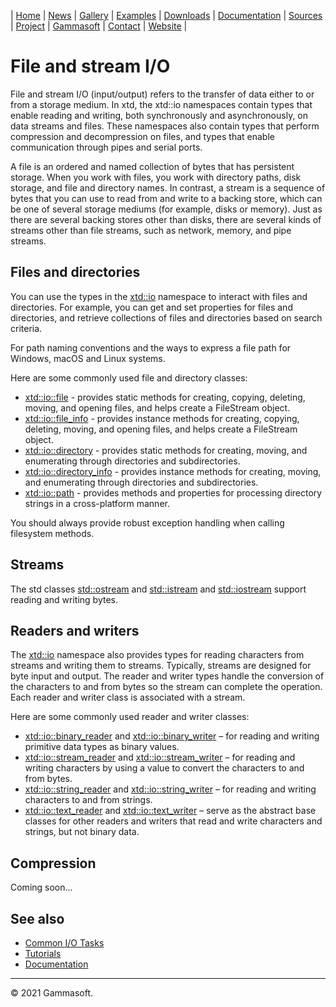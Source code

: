 | [Home](home.md) | [News](news.md) | [Gallery](gallery.md) | [Examples](examples.md) | [Downloads](downloads.md) | [Documentation](documentation.md) | [Sources](https://github.com/gammasoft71/xtd) | [Project](https://sourceforge.net/projects/xtdpro/) | [Gammasoft](gammasoft.md)  | [Contact](contact.md) | [Website](https://gammasoft71.wixsite.com/xtdpro) |

# File and stream I/O

File and stream I/O (input/output) refers to the transfer of data either to or from a storage medium. In xtd, the xtd::io namespaces contain types that enable reading and writing, both synchronously and asynchronously, on data streams and files. These namespaces also contain types that perform compression and decompression on files, and types that enable communication through pipes and serial ports.

A file is an ordered and named collection of bytes that has persistent storage. When you work with files, you work with directory paths, disk storage, and file and directory names. In contrast, a stream is a sequence of bytes that you can use to read from and write to a backing store, which can be one of several storage mediums (for example, disks or memory). Just as there are several backing stores other than disks, there are several kinds of streams other than file streams, such as network, memory, and pipe streams.

## Files and directories

You can use the types in the [xtd::io](https://codedocs.xyz/gammasoft71/xtd/group__io.html) namespace to interact with files and directories. For example, you can get and set properties for files and directories, and retrieve collections of files and directories based on search criteria.

For path naming conventions and the ways to express a file path for Windows, macOS and Linux systems.

Here are some commonly used file and directory classes:

* [xtd::io::file](https://codedocs.xyz/gammasoft71/xtd/classxtd_1_1io_1_1file.html) - provides static methods for creating, copying, deleting, moving, and opening files, and helps create a FileStream object.
* [xtd::io::file_info](https://codedocs.xyz/gammasoft71/xtd/classxtd_1_1io_1_1file__info.html) - provides instance methods for creating, copying, deleting, moving, and opening files, and helps create a FileStream object.
* [xtd::io::directory](https://codedocs.xyz/gammasoft71/xtd/classxtd_1_1io_1_1directory.html) - provides static methods for creating, moving, and enumerating through directories and subdirectories.
* [xtd::io::directory_info](https://codedocs.xyz/gammasoft71/xtd/classxtd_1_1io_1_1directory__info.html) - provides instance methods for creating, moving, and enumerating through directories and subdirectories.
* [xtd::io::path](https://codedocs.xyz/gammasoft71/xtd/classxtd_1_1io_1_1path.html) - provides methods and properties for processing directory strings in a cross-platform manner.

You should always provide robust exception handling when calling filesystem methods. 

## Streams

The std classes [std::ostream](https://en.cppreference.com/w/cpp/io/basic_ostream) and [std::istream](https://en.cppreference.com/w/cpp/io/basic_istream) and [std::iostream](https://en.cppreference.com/w/cpp/io/basic_iostream) support reading and writing bytes.

## Readers and writers

The [xtd::io](https://codedocs.xyz/gammasoft71/xtd/group__io.html) namespace also provides types for reading characters from streams and writing them to streams. Typically, streams are designed for byte input and output. The reader and writer types handle the conversion of the characters to and from bytes so the stream can complete the operation. Each reader and writer class is associated with a stream.

Here are some commonly used reader and writer classes:

* [xtd::io::binary_reader](https://codedocs.xyz/gammasoft71/xtd/group__io.html) and [xtd::io::binary_writer](https://codedocs.xyz/gammasoft71/xtd/group__io.html) – for reading and writing primitive data types as binary values.
* [xtd::io::stream_reader](https://codedocs.xyz/gammasoft71/xtd/classxtd_1_1io_1_1stream__reader.html) and [xtd::io::stream_writer](https://codedocs.xyz/gammasoft71/xtd/classxtd_1_1io_1_1stream__writer.html) – for reading and writing characters by using a value to convert the characters to and from bytes.
* [xtd::io::string_reader](https://codedocs.xyz/gammasoft71/xtd/classxtd_1_1io_1_1string__reader.html) and [xtd::io::string_writer](https://codedocs.xyz/gammasoft71/xtd/classxtd_1_1io_1_1string__writer.html) – for reading and writing characters to and from strings.
* [xtd::io::text_reader](https://codedocs.xyz/gammasoft71/xtd/classxtd_1_1io_1_1text__reader.html) and [xtd::io::text_writer](https://codedocs.xyz/gammasoft71/xtd/classxtd_1_1io_1_1text__writer.html) – serve as the abstract base classes for other readers and writers that read and write characters and strings, but not binary data.

## Compression

Coming soon...

## See also

* [Common I/O Tasks](tutorial_common_io_tasks.md)
* [Tutorials](tutorials.md)
* [Documentation](documentation.md)

______________________________________________________________________________________________

© 2021 Gammasoft.

<!--
https://docs.microsoft.com/en-us/dotnet/standard/io/
--->